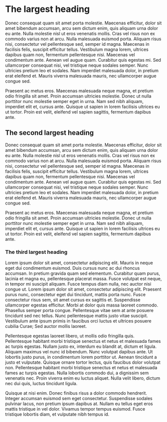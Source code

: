 # The largest heading

Donec consequat quam sit amet porta molestie. Maecenas efficitur, dolor sit amet bibendum accumsan, arcu sem dictum enim, quis aliquam urna dolor eu ante. Nulla molestie nisl ut eros venenatis mollis. Cras vel risus non ex commodo varius non at arcu. Nulla malesuada euismod porta. Aliquam risus nisi, consectetur vel pellentesque sed, semper id magna. Maecenas in facilisis felis, suscipit efficitur tellus. Vestibulum magna lorem, ultrices dapibus quam non, fermentum pellentesque nisi. Maecenas vel condimentum ante. Aenean vel augue quam. Curabitur quis egestas mi. Sed ullamcorper consequat nisi, vel tristique neque sodales semper. Nunc ultricies pretium leo et sodales. Nam imperdiet malesuada dolor, in pretium erat eleifend et. Mauris viverra malesuada mauris, nec ullamcorper augue congue sed.

Praesent ac metus eros. Maecenas malesuada neque magna, et pretium odio fringilla sit amet. Proin accumsan ultricies molestie. Donec ut nulla porttitor nunc molestie semper eget in urna. Nam sed nibh aliquam, imperdiet elit et, cursus ante. Quisque ut sapien in lorem facilisis ultrices eu ut tortor. Proin est velit, eleifend vel sapien sagittis, fermentum dapibus ante.

## The second largest heading

Donec consequat quam sit amet porta molestie. Maecenas efficitur, dolor sit amet bibendum accumsan, arcu sem dictum enim, quis aliquam urna dolor eu ante. Nulla molestie nisl ut eros venenatis mollis. Cras vel risus non ex commodo varius non at arcu. Nulla malesuada euismod porta. Aliquam risus nisi, consectetur vel pellentesque sed, semper id magna. Maecenas in facilisis felis, suscipit efficitur tellus. Vestibulum magna lorem, ultrices dapibus quam non, fermentum pellentesque nisi. Maecenas vel condimentum ante. Aenean vel augue quam. Curabitur quis egestas mi. Sed ullamcorper consequat nisi, vel tristique neque sodales semper. Nunc ultricies pretium leo et sodales. Nam imperdiet malesuada dolor, in pretium erat eleifend et. Mauris viverra malesuada mauris, nec ullamcorper augue congue sed.

Praesent ac metus eros. Maecenas malesuada neque magna, et pretium odio fringilla sit amet. Proin accumsan ultricies molestie. Donec ut nulla porttitor nunc molestie semper eget in urna. Nam sed nibh aliquam, imperdiet elit et, cursus ante. Quisque ut sapien in lorem facilisis ultrices eu ut tortor. Proin est velit, eleifend vel sapien sagittis, fermentum dapibus ante.

### The third largest heading

Lorem ipsum dolor sit amet, consectetur adipiscing elit. Mauris in neque eget dui condimentum euismod. Duis cursus nunc ac dui rhoncus accumsan. In pretium gravida quam sed elementum. Curabitur quam purus, lacinia et magna eu, pellentesque placerat massa. Fusce volutpat est neque, in tempor mi suscipit aliquam. Fusce tempus diam nulla, nec auctor nisi congue ut. Lorem ipsum dolor sit amet, consectetur adipiscing elit. Praesent purus nunc, consectetur eget dui tincidunt, mattis porta nunc. Fusce consectetur risus sem, sit amet cursus ex sagittis et. Suspendisse ullamcorper egestas efficitur. Morbi at dolor quis massa laoreet commodo. Phasellus semper porta congue. Pellentesque vitae sem at ante posuere tincidunt sed nec tellus. Nunc pellentesque mattis justo vitae suscipit. Vestibulum ante ipsum primis in faucibus orci luctus et ultrices posuere cubilia Curae; Sed auctor mollis laoreet.

Pellentesque egestas laoreet libero, ut mollis odio fringilla quis. Pellentesque habitant morbi tristique senectus et netus et malesuada fames ac turpis egestas. Nullam justo ex, interdum eu blandit at, dictum et ligula. Aliquam maximus vel nunc id bibendum. Nunc volutpat dapibus ante. Ut lobortis justo purus, in condimentum lorem porttitor ut. Aenean tincidunt a justo et vulputate. Quisque ornare tortor lectus, quis faucibus dolor volutpat non. Pellentesque habitant morbi tristique senectus et netus et malesuada fames ac turpis egestas. Nulla lobortis commodo dui, a dignissim sem venenatis nec. Proin viverra enim eu luctus aliquet. Nulla velit libero, dictum nec dui quis, luctus tincidunt ligula.

Quisque at nisi enim. Donec finibus risus a dolor commodo hendrerit. Integer accumsan euismod sem eget consectetur. Suspendisse sodales pulvinar lacus, non pretium ipsum dapibus at. Nullam eu tellus eget eros mattis tristique in vel dolor. Vivamus tempor tempus euismod. Fusce tristique lobortis diam, et vulputate nibh tempus id.
